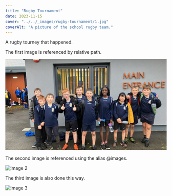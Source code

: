 ```yaml
---
title: "Rugby Tournament"
date: 2023-11-15
cover: "../../_images/rugby-tournament/1.jpg"
coverAlt: "A picture of the school rugby team."
---
```


A rugby tourney that happened.

The first image is referenced by relative path.

![image 1](../../_images/rugby-tournament/1.jpg)

The second image is referenced using the alias @images.

![image 2](@images/rugby-tournament/2.jpg)

The third image is also done this way.

![image 3](@images/rugby-tournament/3.jpg)